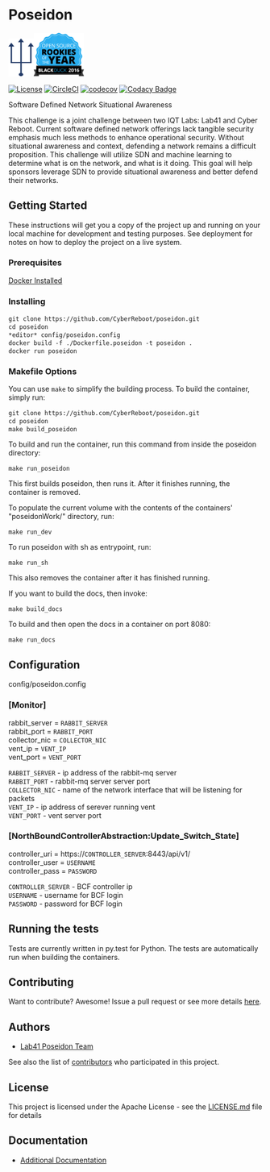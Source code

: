 # Poseidon
<img src="/docs/img/poseidon-logo.png" width="50" height="75"/><a href="https://www.blackducksoftware.com/open-source-rookies-2016" ><img src="/docs/img/Rookies16Badge_1.png" width="100" alt="POSEIDON is now BlackDuck 2016 OpenSource Rookie of the year"></a>

[![License](https://img.shields.io/badge/License-Apache%202.0-blue.svg)](https://opensource.org/licenses/Apache-2.0)
[![CircleCI](https://circleci.com/gh/CyberReboot/poseidon.svg?style=shield)](https://circleci.com/gh/CyberReboot/poseidon)
[![codecov](https://codecov.io/gh/CyberReboot/poseidon/branch/master/graph/badge.svg?token=ORXmFYC3MM)](https://codecov.io/gh/CyberReboot/poseidon)
[![Codacy Badge](https://api.codacy.com/project/badge/Grade/3ea08f0c632148538f6f947677f42aa2)](https://www.codacy.com/app/d-grossman/poseidon?utm_source=github.com&amp;utm_medium=referral&amp;utm_content=CyberReboot/poseidon&amp;utm_campaign=Badge_Grade)

Software Defined Network Situational Awareness

This challenge is a joint challenge between two IQT Labs: Lab41 and Cyber Reboot. Current software defined network offerings lack tangible security emphasis much less methods to enhance operational security. Without situational awareness and context, defending a network remains a difficult proposition. This challenge will utilize SDN and machine learning to determine what is on the network, and what is it doing. This goal will help sponsors leverage SDN to provide situational awareness and better defend their networks.

## Getting Started

These instructions will get you a copy of the project up and running on your local machine for development and testing purposes. See deployment for notes on how to deploy the project on a live system.

### Prerequisites
[Docker Installed](https://www.docker.com/)

### Installing
```
git clone https://github.com/CyberReboot/poseidon.git
cd poseidon
*editor* config/poseidon.config
docker build -f ./Dockerfile.poseidon -t poseidon .
docker run poseidon
```

### Makefile Options

You can use `make` to simplify the building process.
To build the container, simply run:

```
git clone https://github.com/CyberReboot/poseidon.git
cd poseidon
make build_poseidon
```

To build and run the container, run this command from inside the poseidon directory:
```
make run_poseidon
```
This first builds poseidon, then runs it. After it finishes running, the container is removed.

To populate the current volume with the contents of the containers' "poseidonWork/" directory, run:
```
make run_dev
```

To run poseidon with sh as entrypoint, run:
```
make run_sh
```
This also removes the container after it has finished running.

If you want to build the docs, then invoke:
```
make build_docs
```

To build and then open the docs in a container on port 8080:
```
make run_docs
```
## Configuration
config/poseidon.config
### [Monitor]
rabbit_server =  `RABBIT_SERVER`  
rabbit_port = `RABBIT_PORT`  
collector_nic = `COLLECTOR_NIC`  
vent_ip = `VENT_IP`  
vent_port = `VENT_PORT`  
  
`RABBIT_SERVER` - ip address of the rabbit-mq server   
`RABBIT_PORT` - rabbit-mq server server port  
`COLLECTOR_NIC` - name of the network interface that will be listening for packets  
`VENT_IP` - ip address of serever running vent  
`VENT_PORT` - vent server port  

### [NorthBoundControllerAbstraction:Update_Switch_State]
controller_uri = https://`CONTROLLER_SERVER`:8443/api/v1/  
controller_user = `USERNAME`  
controller_pass = `PASSWORD`  

`CONTROLLER_SERVER` - BCF controller ip  
`USERNAME` - username for BCF login  
`PASSWORD` - password for BCF login  

## Running the tests
Tests are currently written in py.test for Python.  The tests are automatically run when building the containers.

## Contributing
Want to contribute?  Awesome!  Issue a pull request or see more details [here](https://github.com/CyberReboot/poseidon/blob/master/CONTRIBUTING.md).

## Authors

* [Lab41 Poseidon Team](https://github.com/CyberReboot/poseidon)

See also the list of [contributors](https://github.com/CyberReboot/poseidon/graphs/contributors) who participated in this project.

## License

This project is licensed under the Apache License - see the [LICENSE.md](LICENSE.md) file for details

## Documentation
- [Additional Documentation](https://github.com/CyberReboot/poseidon/tree/master/docs)












